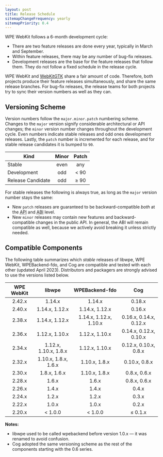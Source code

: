 ```yaml
---
layout: post
title: Release Schedule
sitemapChangeFrequency: yearly
sitemapPriority: 0.4
---
```


WPE WebKit follows a 6-month development cycle:

- There are two feature releases are done every year, typically in March
  and September.
- Within feature releases, there may be any number of bug-fix releases.
- Development releases are the base for the feature releases that follow
  them. They do not follow a fixed schedule in the release cycle.


WPE WebKit and [WebKitGTK](https://webkitgtk.org) share a fair amount of code.
Therefore, both projects produce their feature releases simultaneously,
and share the same release branches. For bug-fix releases, the release
teams for both projects try to sync their version numbers as well as they
can.


## Versioning Scheme

Version numbers follow the `major.minor.patch` numbering scheme. Changes to
the `major` version signify considerable architectural or API changes; the
`minor` version number changes throughout the development cycle. Even numbers
indicate stable releases and odd ones development releases. Lastly, the
`patch` number is incremented for each release, and for stable release
candidates it is bumped to `90`.

| **Kind**          | **Minor** | **Patch** |
|-------------------|:---------:|:---------:|
| Stable            | even      | any       |
| Development       | odd       | \< 90     |
| Release Candidate | odd       | ≥ 90      |


For stable releases the following is always true, as long as the `major`
version number stays the same:

- New `patch` releases are guaranteed to be backward-compatible *both*
  at the <abbr title="Application Program Interface">API</abbr> and <abbr title="Application Binary Interface">ABI</abbr> level.
- New `minor` releases may contain new features and backward-compatible
  changes in the public API. In general, the ABI will remain compatible as
  well, because we actively avoid breaking it unless strictly needed.


## Compatible Components

The following table summarizes which *stable* releases of libwpe, WPE WebKit,
WPEBackend-fdo, and Cog are compatible and tested with each other (updated
April 2023). Distributors and packagers are strongly advised to use the
versions listed below.

| **WPE WebKit** | **libwpe**   | **WPEBackend-fdo** | **Cog**      |
|:--------------:|:------------:|:------------------:|:------------:|
| 2.42.x         | 1.14.x       | 1.14.x             | 0.18.x       |
| 2.40.x         | 1.14.x, 1.12.x | 1.14.x, 1.12.x | 0.16.x |
| 2.38.x         | 1.14.x, 1.12.x | 1.14.x, 1.12.x, 1.10.x | 0.16.x, 0.14.x, 0.12.x |
| 2.36.x         | 1.12.x, 1.10.x | 1.12.x, 1.10.x | 0.14.x, 0.12.x, 0.10.x | 
| 2.34.x         | 1.12.x, 1.10.x, 1.8.x | 1.12.x, 1.10.x | 0.12.x, 0.10.x, 0.8.x |
| 2.32.x         | 1.10.x, 1.8.x, 1.6.x | 1.10.x, 1.8.x | 0.10.x, 0.8.x |
| 2.30.x         | 1.8.x, 1.6.x | 1.10.x, 1.8.x      | 0.8.x, 0.6.x |
| 2.28.x         | 1.6.x        | 1.6.x              | 0.8.x, 0.6.x |
| 2.26.x         | 1.4.x        | 1.4.x              | 0.4.x        |
| 2.24.x         | 1.2.x        | 1.2.x              | 0.3.x        |
| 2.22.x         | 1.0.x        | 1.0.x              | 0.2.x        |
| 2.20.x         | \< 1.0.0     | \< 1.0.0           | ≤ 0.1.x      |


**Notes:**

- libwpe used to be called wpebackend before version 1.0.x — it was renamed to
  avoid confusion.
- Cog adopted the same versioning scheme as the rest of the components
  starting with the 0.6 series.
